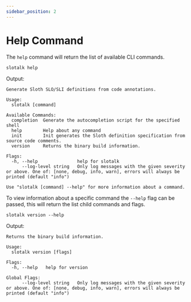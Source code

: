 ```yaml
---
sidebar_position: 2
---
```


# Help Command

The `help` command will return the list of available CLI commands.

```shell
slotalk help
```

Output:

```shell
Generate Sloth SLO/SLI definitions from code annotations.

Usage:
  slotalk [command]

Available Commands:
  completion  Generate the autocompletion script for the specified shell
  help        Help about any command
  init        Init generates the Sloth definition specification from source code comments.
  version     Returns the binary build information.

Flags:
  -h, --help               help for slotalk
      --log-level string   Only log messages with the given severity or above. One of: [none, debug, info, warn], errors will always be printed (default "info")

Use "slotalk [command] --help" for more information about a command.
```

To view information about a specific command the `--help` flag can be passed, this will return
the list child commands and flags.

```shell
slotalk version --help
```

Output:

```shell
Returns the binary build information.

Usage:
  slotalk version [flags]

Flags:
  -h, --help   help for version

Global Flags:
      --log-level string   Only log messages with the given severity or above. One of: [none, debug, info, warn], errors will always be printed (default "info")
```
